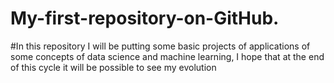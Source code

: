 # My-first-repository-on-GitHub.
#In this repository I will be putting some basic projects of applications of some concepts of data science and machine learning, I hope that at the end of this cycle it will be possible to see my evolution
